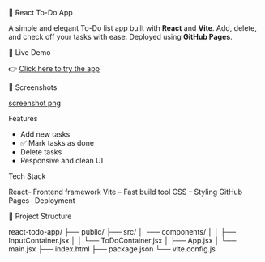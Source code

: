 📝 React To-Do App

A simple and elegant To-Do list app built with **React** and **Vite**. Add, delete, and check off your tasks with ease. Deployed using **GitHub Pages**.



🔗 Live Demo

👉 [Click here to try the app](https://akhila-bojja.github.io/react-todo-app/)



 📸 Screenshots


[screenshot png](https://github.com/user-attachments/assets/471fb6db-f81a-4502-8189-86e51b806e00)


  Features

- Add new tasks
- ✅ Mark tasks as done
-  Delete tasks
-  Responsive and clean UI



 Tech Stack

React– Frontend framework
Vite – Fast build tool
CSS – Styling
GitHub Pages– Deployment



 📁 Project Structure

react-todo-app/
├── public/
├── src/
│ ├── components/
│ │ ├── InputContainer.jsx
│ │ └── ToDoContainer.jsx
│ ├── App.jsx
│ └── main.jsx
├── index.html
├── package.json
└── vite.config.js
